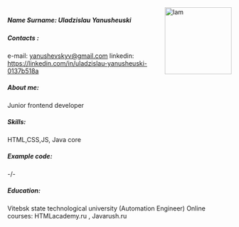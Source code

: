 <img src="./iam.jpg" alt="Iam" width="150" style="float: right"/>

##### Name Surname: Uladzislau Yanusheuski  
##### Contacts :  
e-mail: yanushevskyv@gmail.com
linkedin: https://linkedin.com/in/uladzislau-yanusheuski-0137b518a

#####  About me: 
Junior frontend developer 
#####  Skills:
HTML,CSS,JS, Java core
#####  Example code:
-/-
#####  Education:
Vitebsk state technological university (Automation Engineer)
Online courses: HTMLacademy.ru , Javarush.ru

